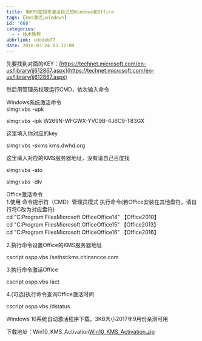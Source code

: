 ```yaml
---
title: 用KMS密钥来激活自己的Windows和Office
tags: [kms激活,windows]
id: '668'
categories:
  - - 技术教程
abbrlink: cdddeb77
date: 2018-03-24 03:37:00
---
```


先要找到对面的KEY：[https://technet.microsoft.com/en-us/library/jj612867.aspx](https://technet.microsoft.com/en-us/library/jj612867.aspx)

然后用管理员权限运行CMD，依次输入命令

Windows系统激活命令  
slmgr.vbs -upk

slmgr.vbs -ipk W269N-WFGWX-YVC9B-4J6C9-T83GX

这里填入你对应的key

slmgr.vbs -skms kms.dwhd.org

这里填入对应的KMS服务器地址，没有请自己百度找

slmgr.vbs -ato

slmgr.vbs -dlv

Office激活命令  
1.使用 命令提示符（CMD）管理员模式 执行命令(若Office安装在其他盘符，请自行将C改为对应盘符)  
cd "C:Program FilesMicrosoft OfficeOffice14" 【Office2010】  
cd "C:Program FilesMicrosoft OfficeOffice15" 【Office2013】  
cd "C:Program FilesMicrosoft OfficeOffice16" 【Office2016】

2.执行命令设置Office的KMS服务器地址

cscript ospp.vbs /sethst:kms.chinancce.com

3.执行命令激活Office

cscript ospp.vbs /act

4.(可选)执行命令查询Office激活时间

cscript ospp.vbs /dstatus

Windows 10系统自动激活程序下载，3KB大小2017年9月份亲测可用    

下载地址：Win10\_KMS\_Activation[Win10\_KMS\_Activation.zip](https://gitee.com/wittzhang/pic332b/raw/master/wp-content/uploads/2018/03/3058077553.zip)